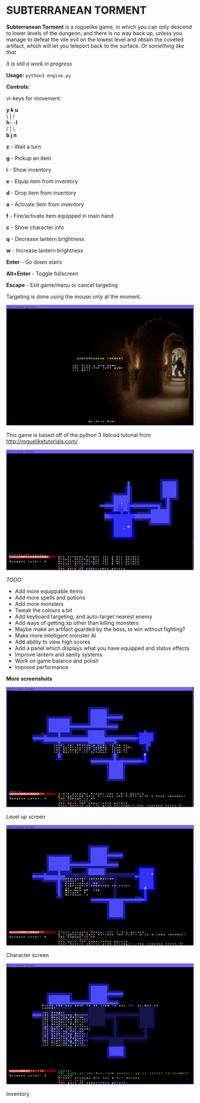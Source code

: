 # SUBTERRANEAN TORMENT

**Subterranean Torment** is a roguelike game, in which you can only descend to lower levels of the dungeon, and there is no way back up, unless you manage to defeat the vile evil on the lowest level and obtain the coveted artifact, which will let you teleport back to the surface. *Or something like that*

*It is still a work in progress*

**Usage:** `python3 engine.py`

**Controls:**

vi-keys for movement:

**y  k  u**  
   \ | /  
**h**-.-**l**  
   / | \  
**b  j  n**


**z** - Wait a turn

**g** - Pickup an item

**i** - Show inventory

**e** - Equip item from inventory

**d** - Drop item from inventory

**a** - Activate item from inventory

**f** - Fire/activate item equipped in main hand

**c** - Show character info

**q** - Decrease lantern brightness

**w** - Increase lantern brightness

**Enter** - Go down stairs

**Alt+Enter** - Toggle fullscreen

**Escape** - Exit game/menu or cancel targeting

Targeting is done using the mouse only at the moment.


![Main Menu](/screenshots/mainmenu.png)

This game is based off of the python 3 libtcod tutorial from http://rogueliketutorials.com/


![Game](/screenshots/game.png)

*TODO:*

* Add more equippable items
* Add more spells and potions
* Add more monsters
* Tweak the colours a bit
* Add keyboard targeting, and auto-target nearest enemy
* Add ways of getting xp other than killing monsters
* Maybe make an artifact guarded by the boss, to win without fighting?
* Make more intelligent monster AI
* Add ability to view high scores
* Add a panel which displays what you have equipped and status effects
* Improve lantern and sanity systems
* Work on game balance and polish
* Improve performance

**More screenshots**

![Level Up](/screenshots/levelup.png)

Level up screen

![Character](/screenshots/character.png)

Character screen

![Inventory](/screenshots/inventory.png)

Inventory

